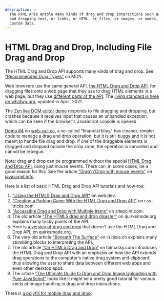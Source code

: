```yaml
---
description: >-
  The HTML APIs enable many kinds of drag and drop interactions such as dragging
  and dropping text, or links, or HTML, or files, or images, or nodes, or even
  custom data.
---
```


# HTML Drag and Drop, Including File Drag and Drop

The HTML Drag and Drop API supports many kinds of drag and drop. See ["Recommended Drag Types"](https://developer.mozilla.org/en-US/docs/Web/API/HTML_Drag_and_Drop_API/Recommended_drag_types) on MDN.

Web browsers use the same general API, [the HTML Drag and Drop API](https://developer.mozilla.org/en-US/docs/Web/API/HTML_Drag_and_Drop_API), for dragging files onto a web page that they use to drag HTML elements in a web page, but they use [different parts of the API](https://developer.mozilla.org/en-US/docs/Web/API/HTML_Drag_and_Drop_API/File_drag_and_drop). The [living standard is here on whatwg.org](https://html.spec.whatwg.org/multipage/dnd.html), updated in April, 2021.

The [Zen live DOM editor demo](https://web-call.cc/) responds to file dragging and dropping, but crashes because it receives input that causes an unhandled exception, which can be seen if the browser's JavaScript console is opened.

[Demo \#4](https://web-call.cc/blog-app.html) on [web-call.cc](https://web-call.cc), a so-called "financial blog," has cleaner, simpler code to manage a drag and drop operation, but it is still buggy and it is not meant to handle file drag and drop. If one of the draggable elements is dragged and dropped outside the drop zone, the operation is cancelled and cannot be rebegun.

Note: drag and drop can be programmed without the special [HTML Drag and Drop API](https://developer.mozilla.org/en-US/docs/Web/API/HTML_Drag_and_Drop_API), using just mouse events. There can, in some cases, be a good reason for this. See the article ["Drag'n'Drop with mouse events"](https://javascript.info/mouse-drag-and-drop) on [javascript.info](https://javascript.info).

Here is a list of basic HTML Drag and Drop API tutorials and how-tos:

1. ["Using the HTML5 Drag and Drop API"](https://web.dev/drag-and-drop/) on web.dev.
2. ["Creating a Parking Game With the HTML Drag and Drop API"](https://css-tricks.com/creating-a-parking-game-with-the-html-drag-and-drop-api/) on css-tricks.com.
3. ["Accessible Drag and Drop with Multiple Items"](https://www.sitepoint.com/accessible-drag-drop/) on sitepoint.com.
4. The old article ["The HTML5 drag and drop disaster"](https://www.quirksmode.org/blog/archives/2009/09/the_html5_drag.html) on quirksmode.org explains many tricky points of the API.
5. Here is [a version of drag and drop](https://www.quirksmode.org/js/dragdrop.html) that doesn't use the HTML Drag and Drop API, on quirksmode.org.
6. The very old article ["Beneath The Surface"](http://ln.hixie.ch/?start=1115899732) on ln.hixie.ch explains many stumbling blocks to interpreting the API.
7. The old article ["On HTML5 Drag and Drop"](http://tolmasky.com/2009/08/16/on-html-5-drag-and-drop/) on tolmasky.com introduces the HTML Drag and Drop API with an emphasis on how the API extends drag operations to the computer's native drag system and clipboard, thus allowing the user to share data between different web apps and even other desktop apps.
8. The article ["The Ultimate Guide to Drag and Drop Image Uploading with Pure JavaScript"](https://soshace.com/the-ultimate-guide-to-drag-and-drop-image-uploading-with-pure-javascript/) looks like it might be a pretty good tutorial for various kinds of image handling in drag and drop interactions.

There is [a polyfill for mobile drag and drop](https://github.com/timruffles/mobile-drag-drop).



